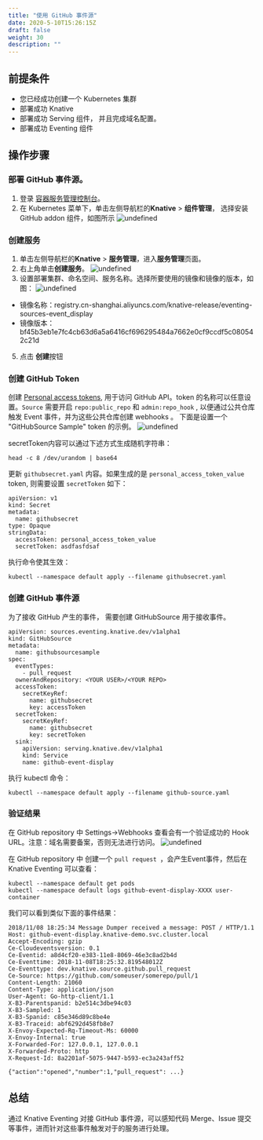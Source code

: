 ```yaml
---
title: "使用 GitHub 事件源"
date: 2020-5-10T15:26:15Z
draft: false
weight: 30
description: ""
---
```


## 前提条件
- 您已经成功创建一个 Kubernetes 集群
- 部署成功 Knative 
- 部署成功 Serving 组件， 并且完成域名配置。
- 部署成功 Eventing 组件

## 操作步骤 
### 部署 GitHub 事件源。
1. 登录 [容器服务管理控制台](https://cs.console.aliyun.com)。
2. 在 Kubernetes 菜单下，单击左侧导航栏的**Knative** > **组件管理**， 选择安装 GitHub addon 组件，如图所示
![undefined](https://intranetproxy.alipay.com/skylark/lark/0/2019/png/11378/1573028455914-6954cd0e-6610-4a99-b4f3-6ff2ec49fa87.png) 
### 创建服务
1. 单击左侧导航栏的**Knative** > **服务管理**，进入**服务管理**页面。
2. 右上角单击**创建服务**。
![undefined](https://intranetproxy.alipay.com/skylark/lark/0/2019/png/11378/1563760587315-3608203b-7efe-4bf2-a033-8dfd5c5d5c0f.png) 
4. 设置部署集群、命名空间、服务名称。选择所要使用的镜像和镜像的版本，如图：
![undefined](https://intranetproxy.alipay.com/skylark/lark/0/2019/png/11378/1566823432696-9f63d5cd-9091-4a9a-b72e-cfb2e4cd3430.png) 
- 镜像名称：registry.cn-shanghai.aliyuncs.com/knative-release/eventing-sources-event_display
- 镜像版本：bf45b3eb1e7fc4cb63d6a5a6416cf696295484a7662e0cf9ccdf5c080542c21d

5. 点击 **创建**按钮

### 创建 GitHub Token
创建 [Personal access tokens](https://github.com/settings/tokens), 用于访问 GitHub API。token 的名称可以任意设置。`Source` 需要开启 `repo:public_repo` 和 `admin:repo_hook` , 以便通过公共仓库触发 Event 事件，并为这些公共仓库创建 webhooks 。
下面是设置一个 "GitHubSource Sample" token 的示例。
![undefined](https://intranetproxy.alipay.com/skylark/lark/0/2019/png/11378/1559396080243-c86eccce-8094-44d1-83a8-bf05dda974f1.png) 

secretToken内容可以通过下述方式生成随机字符串：
```
head -c 8 /dev/urandom | base64
```

更新 `githubsecret.yaml` 内容。如果生成的是 `personal_access_token_value` token, 则需要设置 `secretToken` 如下：

```
apiVersion: v1
kind: Secret
metadata:
  name: githubsecret
type: Opaque
stringData:
  accessToken: personal_access_token_value
  secretToken: asdfasfdsaf
```
执行命令使其生效：

```
kubectl --namespace default apply --filename githubsecret.yaml
```
### 创建 GitHub 事件源
为了接收 GitHub 产生的事件， 需要创建 GitHubSource 用于接收事件。

```
apiVersion: sources.eventing.knative.dev/v1alpha1
kind: GitHubSource
metadata:
  name: githubsourcesample
spec:
  eventTypes:
    - pull_request
  ownerAndRepository: <YOUR USER>/<YOUR REPO>
  accessToken:
    secretKeyRef:
      name: githubsecret
      key: accessToken
  secretToken:
    secretKeyRef:
      name: githubsecret
      key: secretToken
  sink:
    apiVersion: serving.knative.dev/v1alpha1
    kind: Service
    name: github-event-display
```
执行 kubectl 命令：

```
kubectl --namespace default apply --filename github-source.yaml
```

### 验证结果
在 GitHub repository 中 Settings->Webhooks 查看会有一个验证成功的 Hook URL。注意：域名需要备案，否则无法进行访问。
![undefined](https://intranetproxy.alipay.com/skylark/lark/0/2019/png/11378/1559455927328-28c67206-d122-45f0-beea-7f5417c6e940.png) 

在 GitHub repository 中 创建一个 `pull request `，会产生Event事件，然后在 Knative Eventing 可以查看：

```
kubectl --namespace default get pods
kubectl --namespace default logs github-event-display-XXXX user-container
```
我们可以看到类似下面的事件结果：

```
2018/11/08 18:25:34 Message Dumper received a message: POST / HTTP/1.1
Host: github-event-display.knative-demo.svc.cluster.local
Accept-Encoding: gzip
Ce-Cloudeventsversion: 0.1
Ce-Eventid: a8d4cf20-e383-11e8-8069-46e3c8ad2b4d
Ce-Eventtime: 2018-11-08T18:25:32.819548012Z
Ce-Eventtype: dev.knative.source.github.pull_request
Ce-Source: https://github.com/someuser/somerepo/pull/1
Content-Length: 21060
Content-Type: application/json
User-Agent: Go-http-client/1.1
X-B3-Parentspanid: b2e514c3dbe94c03
X-B3-Sampled: 1
X-B3-Spanid: c85e346d89c8be4e
X-B3-Traceid: abf6292d458fb8e7
X-Envoy-Expected-Rq-Timeout-Ms: 60000
X-Envoy-Internal: true
X-Forwarded-For: 127.0.0.1, 127.0.0.1
X-Forwarded-Proto: http
X-Request-Id: 8a2201af-5075-9447-b593-ec3a243aff52

{"action":"opened","number":1,"pull_request": ...}
```
## 总结
通过 Knative Eventing 对接 GitHub 事件源，可以感知代码 Merge、Issue 提交等事件，进而针对这些事件触发对于的服务进行处理。
